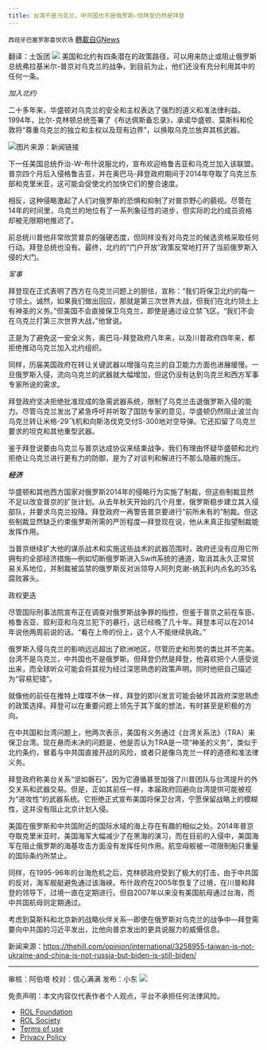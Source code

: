 ```yaml
---
title: 台湾不是乌克兰，中共国也不是俄罗斯—但拜登仍然是拜登
---
```

`西班牙巴塞罗那喜悦农场` [轉載自GNews](https://gnews.org/zh-hans/2329333/)

翻译：土饭团
![](https://assets.gnews.org/wp-content/uploads/2022/04/xin_png.001-5.jpg)
美国和北约有四条潜在的政策路径，可以用来防止或阻止俄罗斯总统弗拉基米尔-普京对乌克兰的战争。到目前为止，他们还没有充分利用其中的任何一条。

*加入北约*

二十多年来，华盛顿对乌克兰的安全和主权表达了强烈的道义和准法律利益。1994年，比尔-克林顿总统签署了《布达佩斯备忘录》，承诺华盛顿、莫斯科和伦敦将“尊重乌克兰的独立和主权以及现有边界”，以换取乌克兰放弃其核武器。

![](https://assets.gnews.org/wp-content/uploads/2022/04/image-180-edited.jpeg)图片来源：新闻链接

下一任美国总统乔治-W-布什说服北约，宣布欢迎格鲁吉亚和乌克兰加入该联盟。普京四个月后入侵格鲁吉亚，并在奥巴马-拜登政府期间于2014年夺取了乌克兰东部和克里米亚，这可能会促使北约加快它们的整合速度。

相反，这种侵略激起了人们对俄罗斯的恐惧和抑制了对普京野心的藐视。尽管在14年的时间里，乌克兰的地位有了一系列象征性的进步，但实际的北约成员资格却被无限期地推迟了。

前总统川普他非常欣赏普京的强硬态度，但同样没有对乌克兰的候选资格采取任何行动。拜登总统也没有。最终，北约的“门户开放”政策反常地打开了当前俄罗斯入侵的大门。

*军事*

拜登现在正式表明了西方在乌克兰问题上的胆怯，宣称：“我们将保卫北约的每一寸领土。诚然，如果我们做出回应，那就是第三次世界大战，但我们在北约领土上有神圣的义务。”但美国不会直接保卫乌克兰，即使是通过设立禁飞区。“我们不会在乌克兰打第三次世界大战，”他曾说。

正是为了避免这一安全义务，奥巴马-拜登政府八年来，以及川普政府四年来，都拒绝推动乌克兰加入北约组织。

同样，历届美国政府在转让关键武器以增强乌克兰的自卫能力方面也进展缓慢。一旦俄罗斯入侵，流向乌克兰的武器就大幅增加，但这仍没有达到乌克兰和西方军事专家所说的需求。

拜登政府坚决拒绝批准现成的急需武器系统，限制了乌克兰击退俄罗斯入侵的能力。尽管乌克兰发出了紧急呼吁并听取了国防专家的意见，华盛顿仍然阻止波兰向乌克兰转让米格-29飞机和向斯洛伐克交付S-300地对空导弹。它还扣留了乌克兰要求的坦克和其他重型武器。

鉴于拜登说要由乌克兰与普京达成协议来结束战争，我们有理由怀疑华盛顿和北约拒绝让乌克兰进行更有力的防御，是为了对谈判和解进行不那么隐蔽的施压。

***经济***

华盛顿和其他西方国家对俄罗斯2014年的侵略行为实施了制裁，但这些制裁显然不足以改变普京的扩张计划。从去年秋天开始的几个月里，俄罗斯稳步建立其入侵部队，并要求乌克兰投降。拜登政府一再警告普京要进行“前所未有的”制裁。但这些制裁显然缺乏约束俄罗斯所需的严厉程度—拜登现在说，他从未真正指望制裁能发挥作用。

当普京继续扩大他的谋杀战术和实施这些战术的武器范围时，政府还没有应用它所拥有的全部经济措施—例如切断俄罗斯进入Swift系统的通道，取消其永久正常贸易关系地位，并制裁被监禁的俄罗斯反对派领导人阿列克谢-纳瓦利内点名的35名腐败寡头。

政权更迭

尽管国际刑事法院宣布正在调查对俄罗斯战争罪的指控，但鉴于普京之前在车臣、格鲁吉亚、叙利亚和乌克兰犯下的暴行，这已经晚了几十年。拜登本可以在2014年说他两周前说的话。“看在上帝的份上，这个人不能继续执政。”

俄罗斯入侵乌克兰的影响远远超出了欧洲地区，尽管历史和形势的类比并不完美。台湾不是乌克兰，中共国也不是俄罗斯。但拜登仍然是拜登，他喜欢把个人感受说出来，而全球听众可能会将其视为经过深思熟虑的政策声明，同时他把自己描述为“容易犯错”。

就像他的前任在推特上喋喋不休一样，拜登的即兴发言可能会破坏其政府深思熟虑的政策选择。拜登可以在重要问题上领先于其下属的想法，有时甚至是积极的方向。

在中共国和台湾问题上，他两次表示，美国有义务通过《台湾关系法》（TRA）来保卫台湾。现在悬而未决的问题是，他是否认为TRA是一项“神圣的义务”，类似于北约条约，冒着与中共国直接开战的风险，或者只是像乌克兰一样的道德和准法律义务。

拜登政府称美台关系“坚如磐石”，因为它遵循甚至加强了川普团队与台湾提升的外交关系和武器交易。但是，正如其前任一样，本届政府回避向台湾提供可能被视为“进攻性”的武器系统。它拒绝正式宣布美国将保卫台湾，宁愿保留战略上的模糊性，这并没有阻止北京计划入侵。

美国在俄罗斯和中共国附近的国际水域的海上存在有趣的相似之处。2014年普京夺取克里米亚时，美国海军大幅减少了在黑海的演习，而在目前的入侵中，美国海军在阻止俄罗斯的海基攻击方面没有发挥任何作用。航空母舰被一项限制船只重量的国际条约所禁止。

同样，在1995-96年的台海危机之后，克林顿政府受到了极大的打击，由于中共国的反对，海军舰艇避免通过该海峡。布什政府在2005年恢复了过境，在川普和拜登的领导下，过境一直在定期进行。但自2007年以来没有美国航母通过台海，而中共国航母则定期通过。

考虑到莫斯科和北京新的战略伙伴关系—即使在俄罗斯对乌克兰的战争中—拜登需要向中共国的习近平发出，比他向普京发出的更具说服力的威慑信息。

新闻来源：https://thehill.com/opinion/international/3258955-taiwan-is-not-ukraine-and-china-is-not-russia-but-biden-is-still-biden/

* * *

审核：阿伯塔
校对：信心满满
发布：小东
![](https://assets.gnews.org/wp-content/uploads/2022/04/西喜-1.jpeg)
 

免责声明：本文内容仅代表作者个人观点，平台不承担任何法律风险。

- [ROL Foundation](https://rolfoundation.org/)
- [ROL Society](https://rolsociety.org/)
- [Terms of use](https://gnews.org/terms-of-use-3/)
- [Privacy Policy](https://gnews.org/privacy-policy/)
